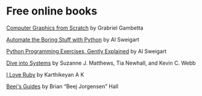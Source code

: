 # Free online books

[Computer Graphics from Scratch](https://www.gabrielgambetta.com/computer-graphics-from-scratch/) by Grabriel Gambetta

[Automate the Boring Stuff with Python](https://automatetheboringstuff.com/) by Al Sweigart

[Python Programming Exercises, Gently Explained](https://inventwithpython.com/pythongently/) by Al Sweigart

[Dive into Systems](https://diveintosystems.org/) by Suzanne J. Matthews, Tia Newhall, and Kevin C. Webb

[I Love Ruby](https://i-love-ruby.gitlab.io/) by Karthikeyan A K

[Beej's Guides](https://beej.us/guide/) by Brian “Beej Jorgensen” Hall
